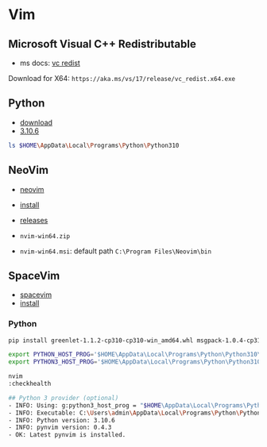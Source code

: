 # Vim

## Microsoft Visual C++ Redistributable

- ms docs: [vc redist](https://docs.microsoft.com/en-US/cpp/windows/latest-supported-vc-redist?view=msvc-170)

Download for X64: `https://aka.ms/vs/17/release/vc_redist.x64.exe`

## Python

- [download](https://www.python.org/downloads/)
- [3.10.6](https://www.python.org/downloads/release/python-3106/)

```bash
ls $HOME\AppData\Local\Programs\Python\Python310
```

## NeoVim

- [neovim](https://github.com/neovim/neovim)
- [install](https://github.com/neovim/neovim/wiki/Installing-Neovim#windows)
- [releases](https://github.com/neovim/neovim/releases)

- `nvim-win64.zip`
- `nvim-win64.msi`: default path `C:\Program Files\Neovim\bin`

## SpaceVim

- [spacevim](https://spacevim.org/)
- [install](https://spacevim.org/quick-start-guide/#windows)

### Python

```bash
pip install greenlet-1.1.2-cp310-cp310-win_amd64.whl msgpack-1.0.4-cp310-cp310-win_amd64.whl pynvim-0.4.3.tar.gz
```

```bash
export PYTHON_HOST_PROG='$HOME\AppData\Local\Programs\Python\Python310\python.exe'
export PYTHON3_HOST_PROG='$HOME\AppData\Local\Programs\Python\Python310\python.exe'
```

```bash
nvim
:checkhealth
```

```bash
## Python 3 provider (optional)
- INFO: Using: g:python3_host_prog = "$HOME\AppData\Local\Programs\Python\Python310\python.exe"
- INFO: Executable: C:\Users\admin\AppData\Local\Programs\Python\Python310\python.exe
- INFO: Python version: 3.10.6
- INFO: pynvim version: 0.4.3
- OK: Latest pynvim is installed.
```
